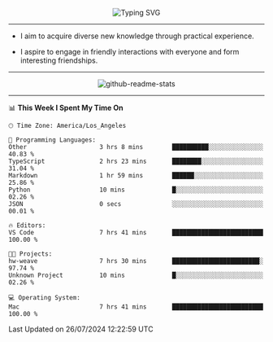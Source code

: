 <p align="center">
  <img src="https://readme-typing-svg.demolab.com?font=Fira+Code&weight=500&size=32&duration=2500&pause=1600&center=true&vCenter=true&random=false&width=1024&height=64&lines=Hi+there+%F0%9F%91%8B;I'm+delighted+you+could+make+it+here+%F0%9F%8E%89;I'm+Harry%2C+a+college+student+still+finding+my+way" alt="Typing SVG" />
</p>


---


- I aim to acquire diverse new knowledge through practical experience.

- I aspire to engage in friendly interactions with everyone and form interesting friendships.


---


<p align="center">
  <img src="https://github-readme-stats.vercel.app/api?username=Harry-Jing&show_icons=true" alt="github-readme-stats"/>
</p>


---

<!--START_SECTION:waka-->
📊 **This Week I Spent My Time On** 

```text
🕑︎ Time Zone: America/Los_Angeles

💬 Programming Languages: 
Other                    3 hrs 8 mins        ██████████░░░░░░░░░░░░░░░   40.83 % 
TypeScript               2 hrs 23 mins       ████████░░░░░░░░░░░░░░░░░   31.04 % 
Markdown                 1 hr 59 mins        ██████░░░░░░░░░░░░░░░░░░░   25.86 % 
Python                   10 mins             █░░░░░░░░░░░░░░░░░░░░░░░░   02.26 % 
JSON                     0 secs              ░░░░░░░░░░░░░░░░░░░░░░░░░   00.01 % 

🔥 Editors: 
VS Code                  7 hrs 41 mins       █████████████████████████   100.00 % 

🐱‍💻 Projects: 
hw-weave                 7 hrs 30 mins       ████████████████████████░   97.74 % 
Unknown Project          10 mins             █░░░░░░░░░░░░░░░░░░░░░░░░   02.26 % 

💻 Operating System: 
Mac                      7 hrs 41 mins       █████████████████████████   100.00 % 
```


 Last Updated on 26/07/2024 12:22:59 UTC
<!--END_SECTION:waka-->
